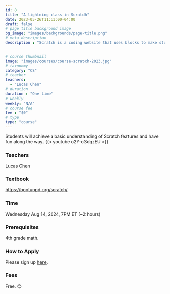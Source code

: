 ```yaml
---
id: 8
title: "A lightning class in Scratch"
date: 2023-05-26T11:11:00-04:00
draft: false
# page title background image
bg_image: "images/backgrounds/page-title.png"
# meta description
description : "Scratch is a coding website that uses blocks to make stories, games, and animations. This lightning course is meant for 5th-7th graders who want to learn coding. Students will achieve a basic understanding of Scratch features and have fun along the way."


# course thumbnail
image: "images/courses/course-scratch-2023.jpg"
# taxonomy
category: "CS"
# teacher
teachers:
  - "Lucas Chen"
# duration
duration : "One time"
# weekly
weekly: "N/A"
# course fee
fee : "$0"
# type
type: "course"
---
```


Students will achieve a basic understanding of Scratch features and have fun along the way. {{< youtube o2Y-o3dqzEU >}}

### Teachers

Lucas Chen

### Textbook 
https://bootuppd.org/scratch/

### Time

Wednesday Aug 14, 2024, 7PM ET (~2 hours)

### Prerequisites

4th grade math.

### How to Apply

Please sign up [here](https://forms.gle/sqG1GRbDJv3GEyxN7).

### Fees

Free. 😊

